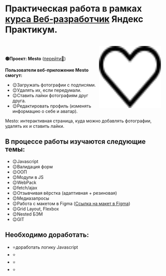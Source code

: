 # Практическая работа в рамках [курса Веб‑разработчик](https://practicum.yandex.ru/web/) Яндекс Практикум.

<br/>

<img align="right" src="./src/images/grid-card-heart.svg" alt="иконка сердца" height="200" width="200">

<br/>

**:green_circle:Проект: Mesto** ([перейти:link:](https://jsapro.github.io/mesto/))

**Пользователи веб-приложение Mesto смогут:**
+ :wink:Загружать фотографии с подписями.
+ :wink:Удалять их, если передумали.
+ :wink:Ставить лайки фотографиям друг друга.
+ :wink:Редактировать профиль (изменять информацию о себе и аватар).

Mesto: интерактивная страница, куда можно добавлять фотографии, удалять их и ставить лайки.

## В процессе работы изучаются следующие темы:
- :wink:Javascript
- :wink:Валидация форм
- :wink:ООП
- :wink:Модули в JS
- :wink:WebPack
- :wink:fetch/ajax
- :wink:Отзывчивая вёрстка (адаптивная + резиновая)
- :wink:Медиазапросы
- :wink:Работа с макетом в Figma ([Ссылка на макет в Figma](https://www.figma.com/file/2cn9N9jSkmxD84oJik7xL7/JavaScript.-Sprint-4?node-id=0%3A1))
- :wink:Grid Layout, Flexbox
- :wink:Nested БЭМ
- :wink:GIT

## Необходимо доработать:

- :star:доработать логику Javascript
- :star:
- :star:
- :star:
